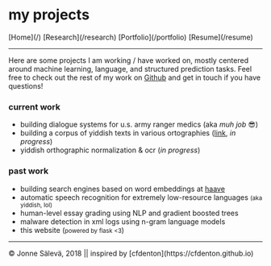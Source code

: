 <div id='topheader'>

# my projects

</div>

<thead>

<tr>

  <td>[Home](/)</td>

  <td>[Research](/research)</td>

  <td>[Portfolio](/portfolio)</td>

  <td>[Resume](/resume)</td>

</tr>

</thead>

---

Here are some projects I am working / have worked on, mostly centered around machine learning, language, and structured prediction tasks. Feel free to check out the rest of my work on [Github](https://www.github.com/j0ma) and get in touch if you have questions!

### current work

- building dialogue systems for u.s. army ranger medics (aka *muh job* 😎)
- building a corpus of yiddish texts in various ortographies ([link](https://github.com/j0ma/in-geveb-corpus), *in progress*)
- yiddish orthographic normalization & ocr (*in progress*)

### past work

- building search engines based on word embeddings at [haave](https://www.haave.io)
- automatic speech recognition for extremely low-resource languages <small>(aka yiddish, lol)</small>
- human-level essay grading using NLP and gradient boosted trees
- malware detection in xml logs using n-gram language models
- this website (<small>powered by flask <3</small>)

---

<tfoot>

<tr>

  <td>© Jonne Sälevä, 2018 || inspired by [cfdenton](https://cfdenton.github.io)</td>

</tr>

</tfoot>
